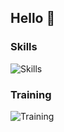## Hello 👋

### Skills

![Skills](https://skillicons.dev/icons?i=html,css,scss,js,typescript,figma)

### Training

![Training](https://skillicons.dev/icons?i=react,next,astro,php,docker,Podman)
